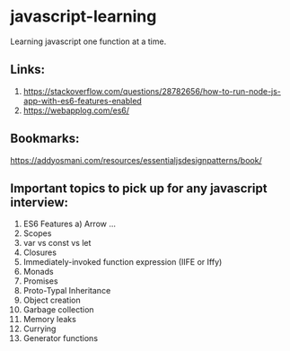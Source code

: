 # javascript-learning
Learning javascript one function at a time.


## Links:
1. https://stackoverflow.com/questions/28782656/how-to-run-node-js-app-with-es6-features-enabled
2. https://webapplog.com/es6/

## Bookmarks:
  https://addyosmani.com/resources/essentialjsdesignpatterns/book/


## Important topics to pick up for any javascript interview:

  1.  ES6 Features 
        a) Arrow
        ...
  2.  Scopes
  3.  var vs const vs let
  4.  Closures
  5.  Immediately-invoked function expression (IIFE or Iffy)
  6.  Monads
  7.  Promises
  8.  Proto-Typal Inheritance
  9.  Object creation
  10. Garbage collection
  11. Memory leaks
  12. Currying
  13. Generator functions
 
